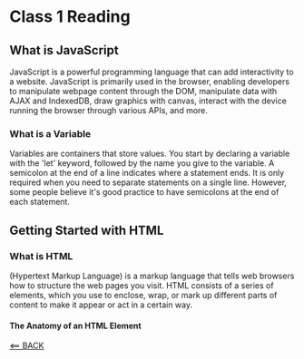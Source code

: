 # Class 1 Reading

## What is JavaScript

JavaScript is a powerful programming language that can add interactivity to a website.
<rd>JavaScript is primarily used in the browser, enabling developers to manipulate webpage content through the DOM, manipulate data with AJAX and IndexedDB, draw graphics with canvas, interact with the device running the browser through various APIs, and more.

### What is a Variable

Variables are containers that store values. You start by declaring a variable with the 'let' keyword, followed by the name you give to the variable.
<rd>A semicolon at the end of a line indicates where a statement ends. It is only required when you need to separate statements on a single line. However, some people believe it's good practice to have semicolons at the end of each statement.

## Getting Started with HTML

### What is HTML

(Hypertext Markup Language) is a markup language that tells web browsers how to structure the web pages you visit. HTML consists of a series of elements, which you use to enclose, wrap, or mark up different parts of content to make it appear or act in a certain way.

#### The Anatomy of an HTML Element

[<== BACK](reading-notes/README.md)
